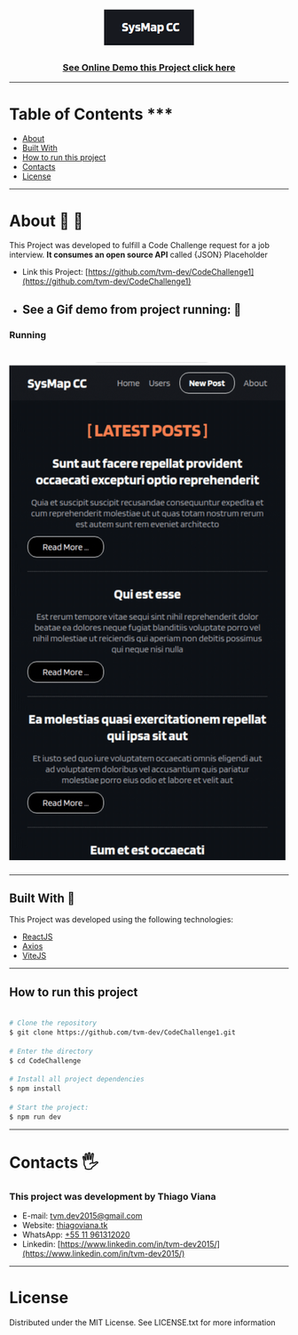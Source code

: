 <h1 align="center">
<img src="public/images/logoSysMap.png">
</h1>


<h3 align="center">
  <a href="https://tvm-dev.github.io/CodeChallenge1/">See Online Demo this Project click here</a></h3>

---
# Table of Contents ***
- [About](#-about)
- [Built With](#built-With)
- [How to run this project](#-how-to-run-this-project)
- [Contacts](#-contacts)
- [License](#-license)


---
#  About 👋 🎁
This Project was developed to fulfill a Code Challenge request for a job interview. **It consumes an open source API** called {JSON} Placeholder
- Link this Project: [https://github.com/tvm-dev/CodeChallenge1](https://github.com/tvm-dev/CodeChallenge1)
- ## See a Gif demo from project running: 🙂
### Running

<h1 align="center"><img src="public/images/gifs/SysMapCC.gif"></h1>

---
## Built With 💟

This Project was developed using the following technologies:

- [ReactJS](https://reactjs.org/)
- [Axios](https://axios-http.com/docs/intro)
- [ViteJS](https://vitejs.dev/)

---
## How to run this project

```bash

# Clone the repository
$ git clone https://github.com/tvm-dev/CodeChallenge1.git

# Enter the directory
$ cd CodeChallenge

# Install all project dependencies
$ npm install

# Start the project:
$ npm run dev
```
---
# Contacts 🖐️
### This project was development by **Thiago Viana**
- E-mail: tvm.dev2015@gmail.com
- Website: [thiagoviana.tk](https://thiagoviana.tk)
- WhatsApp: [+55 11 961312020](https://wa.me/5511961312020?text=Github)
- Linkedin: [https://www.linkedin.com/in/tvm-dev2015/](https://www.linkedin.com/in/tvm-dev2015/)


---
# License
Distributed under the MIT License. See LICENSE.txt for more information


